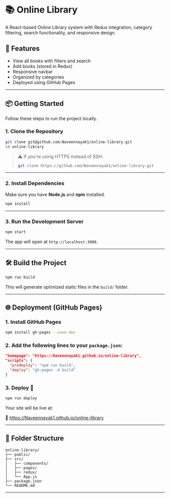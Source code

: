 # 📚 Online Library

A React-based Online Library system with Redux integration, category filtering, search functionality, and responsive design.

## 🚀 Features

- View all books with filters and search
- Add books (stored in Redux)
- Responsive navbar
- Organized by categories
- Deployed using GitHub Pages

---

## 📦 Getting Started

Follow these steps to run the project locally.

### 1. **Clone the Repository**

```bash
git clone git@github.com:Naveennayak1/online-library.git
cd online-library
```

> ⚠️ If you're using HTTPS instead of SSH:
> ```bash
> git clone https://github.com/Naveennayak1/online-library.git
> ```

---

### 2. **Install Dependencies**

Make sure you have **Node.js** and **npm** installed.

```bash
npm install
```

---

### 3. **Run the Development Server**

```bash
npm start
```

The app will open at `http://localhost:3000`.

---

## 🛠️ Build the Project

```bash
npm run build
```

This will generate optimized static files in the `build/` folder.

---

## 🌐 Deployment (GitHub Pages)

### 1. Install GitHub Pages

```bash
npm install gh-pages --save-dev
```

### 2. Add the following lines to your `package.json`:

```json
"homepage": "https://Naveennayak1.github.io/online-library",
"scripts": {
  "predeploy": "npm run build",
  "deploy": "gh-pages -d build"
}
```

### 3. Deploy 🚀

```bash
npm run deploy
```

Your site will be live at:

📎 https://Naveennayak1.github.io/online-library

---

## 📁 Folder Structure

```
online-library/
├── public/
├── src/
│   ├── components/
│   ├── pages/
│   ├── redux/
│   └── App.js
├── package.json
└── README.md
```

---

